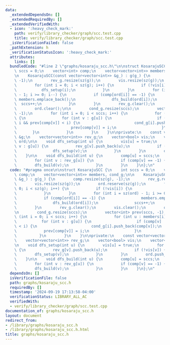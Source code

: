 ```yaml
---
data:
  _extendedDependsOn: []
  _extendedRequiredBy: []
  _extendedVerifiedWith:
  - icon: ':heavy_check_mark:'
    path: verify/library_checker/graph/scc.test.cpp
    title: verify/library_checker/graph/scc.test.cpp
  _isVerificationFailed: false
  _pathExtension: h
  _verificationStatusIcon: ':heavy_check_mark:'
  attributes:
    links: []
  bundledCode: "#line 2 \"graphs/kosaraju_scc.h\"\n\nstruct KosarajuSCC {\n    int\
    \ sccs = 0;\n    vector<int> comp;\n    vector<vector<int>> members, cond_g;\n\
    \n    KosarajuSCC(const vector<vector<int>> &g_) : g(g_) {\n        comp.resize(sz(g),\
    \ -1);\n        rev_g.resize(sz(g));\n        vis.resize(sz(g));\n        ord.reserve(sz(g));\n\
    \        for (int i = 0; i < sz(g); i++) {\n            if (!vis[i]) {\n     \
    \           dfs_setup(i);\n            }\n        }\n        for (int i = sz(ord)\
    \ - 1; i >= 0; i--) {\n            if (comp[ord[i]] == -1) {\n               \
    \ members.emplace_back();\n                dfs_build(ord[i]);\n              \
    \  sccs++;\n            }\n        }\n        rev_g.clear();\n        vis.clear();\n\
    \        ord.clear();\n\n        cond_g.resize(sccs);\n        vector<int> prev(sccs,\
    \ -1);\n        for (int i = 0; i < sccs; i++) {\n            for (int u : members[i])\
    \ {\n                for (int v : g[u]) {\n                    if (comp[v] !=\
    \ i && prev[comp[v]] < i) {\n                        cond_g[i].push_back(comp[v]);\n\
    \                        prev[comp[v]] = i;\n                    }\n         \
    \       }\n            }\n        }\n    }\n\nprivate:\n    const vector<vector<int>>\
    \ &g;\n    vector<vector<int>> rev_g;\n    vector<bool> vis;\n    vector<int>\
    \ ord;\n\n    void dfs_setup(int u) {\n        vis[u] = true;\n        for (int\
    \ v : g[u]) {\n            rev_g[v].push_back(u);\n            if (!vis[v]) {\n\
    \                dfs_setup(v);\n            }\n        }\n        ord.push_back(u);\n\
    \    }\n\n    void dfs_build(int u) {\n        comp[u] = sccs;\n        members[sccs].push_back(u);\n\
    \        for (int v : rev_g[u]) {\n            if (comp[v] == -1) {\n        \
    \        dfs_build(v);\n            }\n        }\n    }\n};\n"
  code: "#pragma once\n\nstruct KosarajuSCC {\n    int sccs = 0;\n    vector<int>\
    \ comp;\n    vector<vector<int>> members, cond_g;\n\n    KosarajuSCC(const vector<vector<int>>\
    \ &g_) : g(g_) {\n        comp.resize(sz(g), -1);\n        rev_g.resize(sz(g));\n\
    \        vis.resize(sz(g));\n        ord.reserve(sz(g));\n        for (int i =\
    \ 0; i < sz(g); i++) {\n            if (!vis[i]) {\n                dfs_setup(i);\n\
    \            }\n        }\n        for (int i = sz(ord) - 1; i >= 0; i--) {\n\
    \            if (comp[ord[i]] == -1) {\n                members.emplace_back();\n\
    \                dfs_build(ord[i]);\n                sccs++;\n            }\n\
    \        }\n        rev_g.clear();\n        vis.clear();\n        ord.clear();\n\
    \n        cond_g.resize(sccs);\n        vector<int> prev(sccs, -1);\n        for\
    \ (int i = 0; i < sccs; i++) {\n            for (int u : members[i]) {\n     \
    \           for (int v : g[u]) {\n                    if (comp[v] != i && prev[comp[v]]\
    \ < i) {\n                        cond_g[i].push_back(comp[v]);\n            \
    \            prev[comp[v]] = i;\n                    }\n                }\n  \
    \          }\n        }\n    }\n\nprivate:\n    const vector<vector<int>> &g;\n\
    \    vector<vector<int>> rev_g;\n    vector<bool> vis;\n    vector<int> ord;\n\
    \n    void dfs_setup(int u) {\n        vis[u] = true;\n        for (int v : g[u])\
    \ {\n            rev_g[v].push_back(u);\n            if (!vis[v]) {\n        \
    \        dfs_setup(v);\n            }\n        }\n        ord.push_back(u);\n\
    \    }\n\n    void dfs_build(int u) {\n        comp[u] = sccs;\n        members[sccs].push_back(u);\n\
    \        for (int v : rev_g[u]) {\n            if (comp[v] == -1) {\n        \
    \        dfs_build(v);\n            }\n        }\n    }\n};\n"
  dependsOn: []
  isVerificationFile: false
  path: graphs/kosaraju_scc.h
  requiredBy: []
  timestamp: '2024-09-19 17:13:58-04:00'
  verificationStatus: LIBRARY_ALL_AC
  verifiedWith:
  - verify/library_checker/graph/scc.test.cpp
documentation_of: graphs/kosaraju_scc.h
layout: document
redirect_from:
- /library/graphs/kosaraju_scc.h
- /library/graphs/kosaraju_scc.h.html
title: graphs/kosaraju_scc.h
---
```

